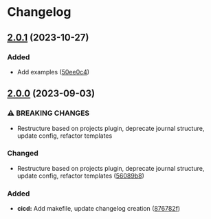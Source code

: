 # Changelog

## [2.0.1](https://github.com/simao-ferreira/obsidian-template/compare/v2.0.0...v2.0.1) (2023-10-27)


### Added

* Add examples ([50ee0c4](https://github.com/simao-ferreira/obsidian-template/commit/50ee0c427726151375c892a00eee0c8973aec8db))

## [2.0.0](https://github.com/simao-ferreira/obsidian-template/compare/v1.3.0...v2.0.0) (2023-09-03)


### ⚠ BREAKING CHANGES

* Restructure based on projects plugin, deprecate journal structure, update config, refactor templates

### Changed

* Restructure based on projects plugin, deprecate journal structure, update config, refactor templates ([56089b8](https://github.com/simao-ferreira/obsidian-template/commit/56089b8a865e942e61982129504719bcd6055e64))


### Added

* **cicd:** Add makefile, update changelog creation ([876782f](https://github.com/simao-ferreira/obsidian-template/commit/876782f2593899ff300b30a4a3a1928df266b03c))
